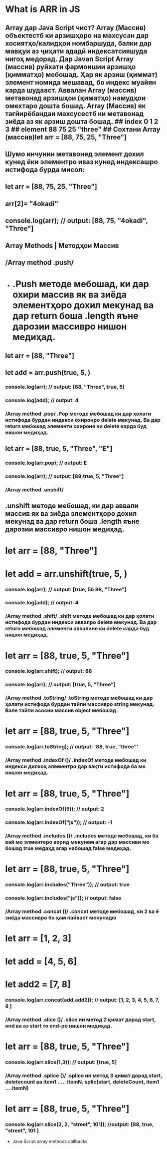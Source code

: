 # What is ARR in JS

## Array дар Java Script чист? Array (Массив) объектестб ки арзишҳоро на махсусан дар хосиятҳо/калидҳои номбаршуда, балки дар мавқуи аз ҷиҳати ададӣ индексатсияшуда нигоҳ медорад. Дар Javan Script Array (массив) руйхати фармоишии арзишҳо (қимматҳо) мебошад. Ҳар як арзиш (қиммат) элемент номида мешавад, бо индекс муайян карда шудааст. Аввалан Array (массив) метавонад арзишҳои (қиматҳо) намудҳои омехтаро дошта бошад. Array (Массив) як тағйирёбандаи махсусестб ки метавонад зиёда аз як арзиш дошта бошад. ## index 0 1 2 3 ## element 88 75 25 "three" ## Сохтани Array (массив)let arr = [88, 75, 25, "Three"]

 ## Шумо инчунин метавонед элемент дохил кунед ёки элементро иваз кунед индексашро истифода бурда мисол:

 ## let arr = [88, 75, 25, "Three"]
 ## arr[2]= "4okadi"
 ## console.log(arr); // output: [88, 75, "4okadi", "Three"]
 ## Array Methods | Методҳои Массив
 ## /Array method .push/

* # .Рush методе мебошад, ки дар охири массив як ва зиёда элементҳоро дохил мекунад ва дар return боша .length яъне дарозии массивро нишон медиҳад.

## let arr = [88, "Three"]
## let add = arr.push(true, 5, )
### console.log(arr); // output: [88, "Three", true, 5]
### console.log(add); // output: 4
### /Array method .pop/ .Pop методе мебошад ки дар ҳолати истифода бурдан индекси охиронро delete мекунад. Ва дар return мебошад элементи охироне ки delete карда буд нишон медиҳад.

## let arr = [88, true, 5, "Three", "E"]
### console.log(arr.pop); // output: E
### console.log(arr); // output: [88,true, 5, "Three"]
### /Array method .unshift/

## .unshift методе мебошад, ки дар аввали массив як ва зиёда элементҳоро дохил мекунад ва дар return боша .length яъне дарозии массивро нишон медиҳад.

# let arr = [88, "Three"]
# let add = arr.unshift(true, 5, )
### console.log(arr); // output: [true, 5б 88, "Three"]
### console.log(add); // output: 4
### /Array method .shift/ .shift методе мебошад ки дар ҳолати истифода бурдан индекси аввалро delete мекунад. Ва дар return мебошад элементи аввалине ки delete карда буд нишон медиҳад.

# let arr = [88, true, 5, "Three"]
### console.log(arr.shift); // output: 88
### console.log(arr); // output: [true, 5, "Three"]
### /Array method .toString/ .toString методе мебошад ки дар ҳолати истифода бурдан тайпи массивро string мекунад. Вале тайпи асосии массив object мебошад.

# let arr = [88, true, 5, "Three"]
### console.log(arr.toString); // output: '88, true, "three"'
### /Array method .indexOf ()/ .indexOf методе мебошад ки индекси дилхоҳ элементро дар вақти истифода ба мо нишон медиҳад.

# let arr = [88, true, 5, "Three"]
### console.log(arr.indexOf(5)); // output: 2
### console.log(arr.indexOf("js")); // output: -1
### /Array method .includes ()/ .includes методе мебошад, ки ба вай мо элментеро ворид мекунем агар дар массиви мо бошад true медаҳд агар набошад false медиҳад.

# let arr = [88, true, 5, "Three"]
### console.log(arr.includes("Three")); // output: true
### console.log(arr.includes("js")); // output: false
### /Array method .concat ()/ .concat методе мебошад, ки 2 ва ё зиёда массивро бо ҳам пайваст мекунадю

# let arr = [1, 2, 3]
# let add = [4, 5, 6]
# let add2 = [7, 8]
### console.log(arr.concat(add,add2)); // output: [1, 2, 3, 4, 5, 6, 7, 8 ]
### /Array method .slice ()/ .slice ин метод 2 қимат дорад start, end ва аз start то end-ро нишон медиҳад.

# let arr = [88, true, 5, "Three"]
### console.log(arr.slice(1,3)); // output: [true, 5]
### /Array method .splice ()/ .splice ин метод 3 қимат дорад start, deletecount ва item1 ..... itemN. splic(start, deleteCount, item1 ....itemN)

# let arr = [88, true, 5, "Three"]
### console.log(arr.slice(2, 2, "street", 101)); //output: [88, true, "street", 101 ]
* Java Script array methods callbacks
